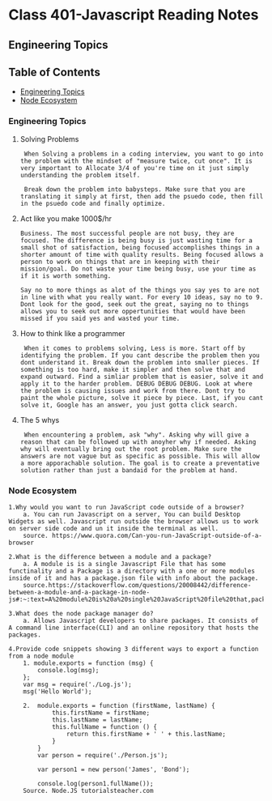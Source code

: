 # Class 401-Javascript Reading Notes

## Engineering Topics

## Table of Contents

* [Engineering Topics](engineering-topics)
* [Node Ecosystem](node-ecosystem)


### Engineering Topics
1. Solving Problems

        When Solving a problems in a coding interview, you want to go into the problem with the mindset of "measure twice, cut once". It is very important to Allocate 3/4 of you're time on it just simply understanding the problem itself. 
            
        Break down the problem into babysteps. Make sure that you are translating it simply at first, then add the psuedo code, then fill in the psuedo code and finally optimize. 

2.  Act like you make 1000$/hr

        Business. The most successful people are not busy, they are focused. The difference is being busy is just wasting time for a small shot of satisfaction, being focused accomplishes things in a shorter amount of time with quality results. Being focused allows a person to work on things that are in keeping with their mission/goal. Do not waste your time being busy, use your time as if it is worth something. 
            
        Say no to more things as alot of the things you say yes to are not in line with what you really want. For every 10 ideas, say no to 9. Dont look for the good, seek out the great, saying no to things allows you to seek out more oppertunities that would have been missed if you said yes and wasted your time.  
3. How to think like a programmer

        When it comes to problems solving, Less is more. Start off by identifying the problem. If you cant describe the problem then you dont understand it. Break down the problem into smaller pieces. If something is too hard, make it simpler and then solve that and expand outward. Find a simliar problem that is easier, solve it and apply it to the harder problem. DEBUG DEBUG DEBUG. Look at where the problem is causing issues and work from there. Dont try to paint the whole picture, solve it piece by piece. Last, if you cant solve it, Google has an answer, you just gotta click search.
4. The 5 whys

        When encountering a problem, ask "why". Asking why will give a reason that can be followed up with anoyher why if needed. Asking why will eventually bring out the root problem. Make sure the answers are not vague but as specific as possible. This will allow a more apporachable solution. The goal is to create a preventative solution rather than just a bandaid for the problem at hand. 
### Node Ecosystem
    1.Why would you want to run JavaScript code outside of a browser?
        a. You can run Javascript on a server, You can build Desktop Widgets as well. Javascript run outside the browser allows us to work on server side code and un it inside the terminal as well. 
        source. https://www.quora.com/Can-you-run-JavaScript-outside-of-a-browser 

    2.What is the difference between a module and a package?
        a. A module is is a single Javascript File that has some functinality and a Package is a directory with a one or more modules inside of it and has a package.json file with info about the package.
        source.https://stackoverflow.com/questions/20008442/difference-between-a-module-and-a-package-in-node-js#:~:text=A%20module%20is%20a%20single%20JavaScript%20file%20that,package.json%20file%20which%20has%20metadata%20about%20the%20package.

    3.What does the node package manager do?
        a. Allows Javascript developers to share packages. It consists of A command line interface(CLI) and an online repository that hosts the packages.
        
    4.Provide code snippets showing 3 different ways to export a function from a node module
        1. module.exports = function (msg) { 
            console.log(msg);
        }; 
        var msg = require('./Log.js');
        msg('Hello World');

        2.  module.exports = function (firstName, lastName) {
                this.firstName = firstName;
                this.lastName = lastName;
                this.fullName = function () { 
                    return this.firstName + ' ' + this.lastName;
                }
            }
            var person = require('./Person.js');

            var person1 = new person('James', 'Bond');

            console.log(person1.fullName());
        Source. Node.JS tutorialsteacher.com